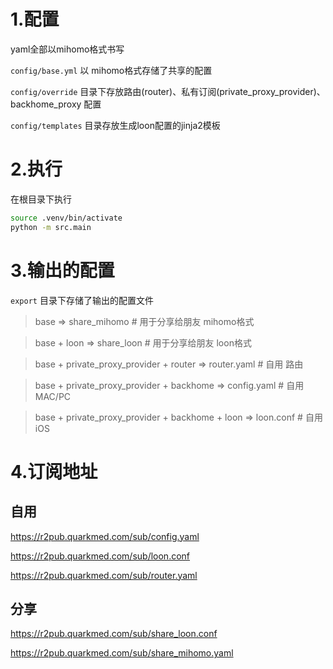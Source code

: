 # 1.配置

yaml全部以mihomo格式书写

`config/base.yml` 以 mihomo格式存储了共享的配置

`config/override` 目录下存放路由(router)、私有订阅(private_proxy_provider)、backhome_proxy 配置

`config/templates` 目录存放生成loon配置的jinja2模板

# 2.执行

在根目录下执行

```bash
source .venv/bin/activate
python -m src.main
```

# 3.输出的配置

`export` 目录下存储了输出的配置文件

> base => share_mihomo # 用于分享给朋友 mihomo格式

> base + loon => share_loon # 用于分享给朋友 loon格式

> base + private_proxy_provider + router => router.yaml # 自用 路由

> base + private_proxy_provider + backhome => config.yaml # 自用 MAC/PC

> base + private_proxy_provider + backhome + loon => loon.conf # 自用 iOS

# 4.订阅地址

## 自用

https://r2pub.quarkmed.com/sub/config.yaml

https://r2pub.quarkmed.com/sub/loon.conf

https://r2pub.quarkmed.com/sub/router.yaml

## 分享

https://r2pub.quarkmed.com/sub/share_loon.conf

https://r2pub.quarkmed.com/sub/share_mihomo.yaml
